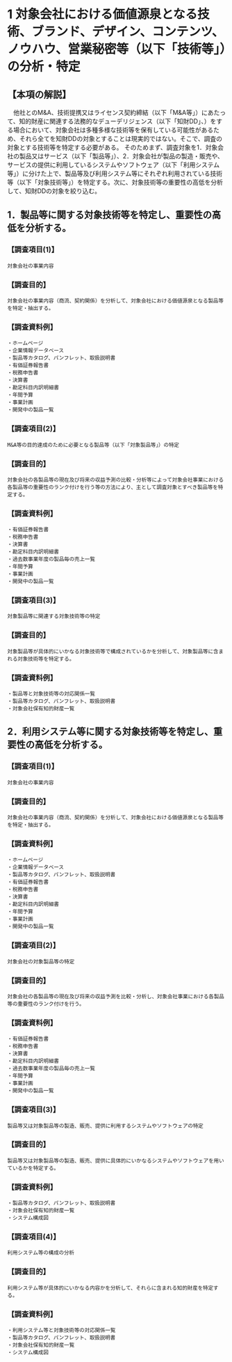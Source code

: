 # 1 対象会社における価値源泉となる技術、ブランド、デザイン、コンテンツ、ノウハウ、営業秘密等（以下「技術等」）の分析・特定

## 【本項の解説】
　他社とのM&A、技術提携又はライセンス契約締結（以下「M&A等」）にあたって、知的財産に関連する法務的なデューデリジェンス（以下「知財DD」、）をする場合において、対象会社は多種多様な技術等を保有している可能性があるため、それら全てを知財DDの対象とすることは現実的ではない。そこで、調査の対象とする技術等を特定する必要がある。
そのためまず、調査対象を1．対象会社の製品又はサービス（以下「製品等」）、2．対象会社が製品の製造・販売や、サービスの提供に利用しているシステムやソフトウェア（以下「利用システム等」）に分けた上で、製品等及び利用システム等にそれぞれ利用されている技術等（以下「対象技術等」）を特定する。次に、対象技術等の重要性の高低を分析して、知財DDの対象を絞り込む。

## 1．製品等に関する対象技術等を特定し、重要性の高低を分析する。

### 【調査項目(1)】
	対象会社の事業内容
### 【調査目的】
	対象会社の事業内容（商流、契約関係）を分析して、対象会社における価値源泉となる製品等を特定・抽出する。
### 【調査資料例】
	・ホームページ
	・企業情報データベース
	・製品等カタログ、パンフレット、取扱説明書
	・有価証券報告書
	・税務申告書
	・決算書
	・勘定科目内訳明細書
	・年間予算
	・事業計画
	・開発中の製品一覧


### 【調査項目(2)】
	M&A等の目的達成のために必要となる製品等（以下「対象製品等」）の特定
### 【調査目的】
	対象会社の各製品等の現在及び将来の収益予測の比較・分析等によって対象会社事業における各製品等の重要性のランク付けを行う等の方法により、主として調査対象とすべき製品等を特定する。
### 【調査資料例】
	・有価証券報告書
	・税務申告書
	・決算書
	・勘定科目内訳明細書
	・過去数事業年度の製品毎の売上一覧
	・年間予算
	・事業計画
	・開発中の製品一覧


### 【調査項目(3)】
	対象製品等に関連する対象技術等の特定
### 【調査目的】
	対象製品等が具体的にいかなる対象技術等で構成されているかを分析して、対象製品等に含まれる対象技術等を特定する。
### 【調査資料例】
	・製品等と対象技術等の対応関係一覧
	・製品等カタログ、パンフレット、取扱説明書
	・対象会社保有知的財産一覧

## 2．利用システム等に関する対象技術等を特定し、重要性の高低を分析する。

### 【調査項目(1)】
	対象会社の事業内容
### 【調査目的】
	対象会社の事業内容（商流、契約関係）を分析して、対象会社における価値源泉となる製品等を特定・抽出する。
### 【調査資料例】
	・ホームページ
	・企業情報データベース
	・製品等カタログ、パンフレット、取扱説明書
	・有価証券報告書
	・税務申告書
	・決算書
	・勘定科目内訳明細書
	・年間予算
	・事業計画
	・開発中の製品一覧


### 【調査項目(2)】
	対象会社の対象製品等の特定
### 【調査目的】
	対象会社の各製品等の現在及び将来の収益予測を比較・分析し、対象会社事業における各製品等の重要性のランク付けを行う。
### 【調査資料例】
	・有価証券報告書
	・税務申告書
	・決算書
	・勘定科目内訳明細書
	・過去数事業年度の製品毎の売上一覧
	・年間予算
	・事業計画
	・開発中の製品一覧


### 【調査項目(3)】
	製品等又は対象製品等の製造、販売、提供に利用するシステムやソフトウェアの特定
### 【調査目的】
	製品等又は対象製品等の製造、販売、提供に具体的にいかなるシステムやソフトウェアを用いているかを特定する。
### 【調査資料例】
	・製品等カタログ、パンフレット、取扱説明書
	・対象会社保有知的財産一覧
	・システム構成図

### 【調査項目(4)】
	利用システム等の構成の分析
### 【調査目的】
	利用システム等が具体的にいかなる内容かを分析して、それらに含まれる知的財産を特定する。
### 【調査資料例】
	・利用システム等と対象技術等の対応関係一覧
	・製品等カタログ、パンフレット、取扱説明書
	・対象会社保有知的財産一覧
	・システム構成図
